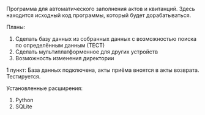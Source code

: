 Программа для автоматического заполнения актов и квитанций.
Здесь находится исходный код программы, который будет дорабатываться.

Планы:
1. Сделать базу данных из собранных данных с возможностью поиска по определённым данным (ТЕСТ)
2. Сделать мультиплатформенное для других устройств
3. Возможность изменения директории

1 пункт: База данных подключена, акты приёма вноятся в акты возврата. Тестируется.

Установленные расширения:
1. Python
2. SQLite